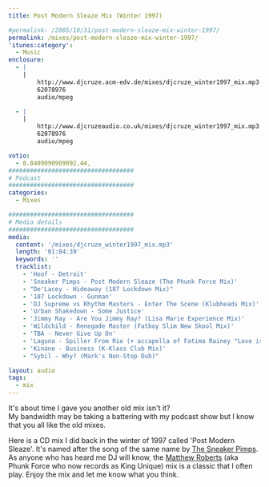 ```yaml
---
title: Post Modern Sleaze Mix (Winter 1997)

#permalink: /2005/10/31/post-modern-sleaze-mix-winter-1997/
permalink: /mixes/post-modern-sleaze-mix-winter-1997/
'itunes:category':
  - Music
enclosure:
  - |
    |
        http://www.djcruze.acm-edv.de/mixes/djcruze_winter1997_mix.mp3
        62078976
        audio/mpeg

  - |
    |
        http://www.djcruzeaudio.co.uk/mixes/djcruze_winter1997_mix.mp3
        62078976
        audio/mpeg

votio:
  - 8.8409090909092,44,
###################################
# Podcast
###################################
categories:
  - Mixes

###################################
# Media details
###################################
media:
  content: '/mixes/djcruze_winter1997_mix.mp3'
  length: '01:04:39'
  keywords: ''
  tracklist:
    - 'Hoof - Detroit'
    - 'Sneaker Pimps - Post Modern Sleaze (The Phunk Force Mix)'
    - "De'Lacey - Hideaway (187 Lockdown Mix)"
    - '187 Lockdown - Gunman'
    - 'DJ Supreme vs Rhythm Masters - Enter The Scene (Klubheads Mix)'
    - 'Urban Shakedown - Some Justice'
    - 'Jimmy Ray - Are You Jimmy Ray? (Lisa Marie Experience Mix)'
    - 'Wildchild - Renegade Master (Fatboy Slim New Skool Mix)'
    - 'TBA - Never Give Up On'
    - 'Laguna - Spiller From Rio (+ accapella of Fatima Rainey "Love is a Wonderful Thing")'
    - 'Kinane - Business (K-Klass Club Mix)'
    - "Sybil - Why? (Mark's Non-Stop Dub)"

layout: audio
tags:
  - mix
---
```


It's about time I gave you another old mix isn't it?  
My bandwidth may be taking a battering with my podcast show but I know that you all like the old mixes.

Here is a CD mix I did back in the winter of 1997 called 'Post Modern Sleaze'. It's named after the song of the same name by [The Sneaker Pimps][1]. As anyone who has heard me DJ will know, the [Matthew Roberts][2] (aka Phunk Force who now records as King Unique) mix is a classic that I often play. Enjoy the mix and let me know what you think.

[1]: http://www.sneakerpimps.com/
[2]: http://www.kingunique.com
